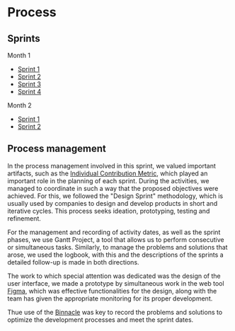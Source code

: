 <h1>Process</h1>

## Sprints 

Month 1

- [Sprint 1](https://github.com/danivillarino/Equipo2_FIS/blob/Tercera-entrega/Artifacts/Sprints/Sprint%20%231.md)
- [Sprint 2](https://github.com/danivillarino/Equipo2_FIS/blob/Tercera-entrega/Artifacts/Sprints/Sprint%20%232.md)
- [Sprint 3](https://github.com/danivillarino/Equipo2_FIS/blob/Tercera-entrega/Artifacts/Sprints/Sprint%20%233.md)
- [Sprint 4](https://github.com/danivillarino/Equipo2_FIS/blob/Tercera-entrega/Artifacts/Sprints/Sprint%20%234.md)

Month 2
- [Sprint 1](https://github.com/danivillarino/Equipo2_FIS/blob/Tercera-entrega/Artifacts/Sprints/Sprint%20%235.md)
- [Sprint 2](https://github.com/danivillarino/Equipo2_FIS/blob/Tercera-entrega/Artifacts/Sprints/Sprint%20%236.md)
  
## Process management
In the process management involved in this sprint, we valued important artifacts, such as the [Individual Contribution Metric](https://github.com/danivillarino/Equipo2_FIS/blob/e703fce82f840feb6f5d2259f535150c2a7c1ebb/Proceso/All%20activity%20scores.md), 
which played an important role in the planning of each sprint. During the activities, we managed to coordinate in such a way that the proposed objectives were achieved. For this, we followed the "Design Sprint" methodology, which is usually used by companies to design and develop products in short and iterative cycles. This process seeks ideation, prototyping, testing and refinement. 

For the management and recording of activity dates, as well as the sprint phases, we use Gantt Project, a tool that allows us to perform consecutive or simultaneous tasks. Similarly, to manage the problems and solutions that arose, we used the logbook, with this and the descriptions of the sprints a detailed follow-up is made in both directions. 


The work to which special attention was dedicated was the design of the user interface, we made a prototype by simultaneous work in the web tool [Figma](https://www.figma.com),  which was effective functionalities for the design, along with the team has given the appropriate monitoring for its proper development.

Thue use of the [Binnacle](https://github.com/danivillarino/Equipo2_FIS/blob/Tercera-entrega/Artifacts/Binnacle.md)  was key to record the problems and solutions to optimize the development processes and meet the sprint dates.
